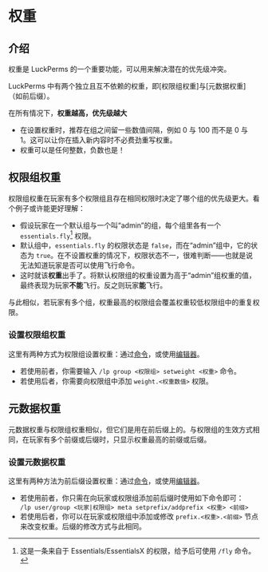 # 权重

## 介绍

权重是 LuckPerms 的一个重要功能，可以用来解决潜在的优先级冲突。

LuckPerms 中有两个独立且互不依赖的权重，即[权限组权重]与[元数据权重]（如前后缀）。

在所有情况下，**权重越高，优先级越大**

* 在设置权重时，推荐在组之间留一些数值间隔，例如 0 与 100 而不是 0 与 1。这可以让你在插入新内容时不必费劲重写权重。
* 权重可以是任何整数，负数也是！

## 权限组权重

权限组权重在玩家有多个权限组且存在相同权限时决定了哪个组的优先级更大。看个例子或许能更好理解：

* 假设玩家在一个默认组与一个叫“admin”的组，每个组里各有一个 `essentials.fly`[^1] 权限。
* 默认组中，`essentials.fly` 的权限状态是 `false`，而在“admin”组中，它的状态为 `true`。在不设置权重的情况下，权限状态不一，很难判断——也就是说无法知道玩家是否可以使用飞行命令。
* 这时就该**权重**出手了。将默认权限组的权重设置为高于“admin”组权重的值，最终表现为玩家**不能**飞行。反之则玩家**能**飞行。

与此相似，若玩家有多个组，权重最高的权限组会覆盖权重较低权限组中的重复权限。

### 设置权限组权重

这里有两种方式为权限组设置权重：通过[命令](command-usage.group.md#lp-group-权限组-setweight-权重)，或使用[编辑器](features.web-editor.md#luckperms-节点)。

* 若使用前者，你需要输入 `/lp group <权限组> setweight <权重>` 命令。
* 若使用后者，你需要向权限组中添加 `weight.<权重数值>` 权限。

## 元数据权重

元数据权重与权限组权重相似，但它们是用在前后缀上的。与权限组的生效方式相同，在玩家有多个前缀或后缀时，只显示权重最高的前缀或后缀。

### 设置元数据权重

这里有两种方法为前后缀设置权重：通过[命令](command-usage.meta.md#lp-usergroup-玩家权限组-meta-setprefix-权重-前缀-上下文)，或使用[编辑器](features.web-editor.md#luckperms-节点)。

* 若使用前者，你只需在向玩家或权限组添加前后缀时使用如下命令即可：    
    `/lp user/group <玩家|权限组> meta setprefix/addprefix <权重> <前缀>`
* 若使用后者，你可以在玩家或权限组中添加或修改 `prefix.<权重>.<前缀>` 节点来改变权重。后缀的修改方式与此相同。

[^1]: 这是一条来自于 Essentials/EssentialsX 的权限，给予后可使用 `/fly` 命令。